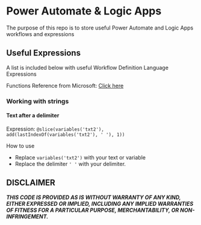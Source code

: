 # Power Automate & Logic Apps
The purpose of this repo is to store useful Power Automate and Logic Apps workflows and expressions

## Useful Expressions
A list is included below with useful Workflow Definition Language Expressions

Functions Reference from Microsoft: [Click here](https://docs.microsoft.com/en-us/azure/logic-apps/workflow-definition-language-functions-reference) 

### Working with strings

#### Text after a delimiter

Expression: `@slice(variables('txt2'), add(lastIndexOf(variables('txt2'), ' '), 1))`

How to use
- Replace `variables('txt2')` with your text or variable
- Replace the delimiter `' '` with your delimiter.

## DISCLAIMER
*__THIS CODE IS PROVIDED AS IS WITHOUT WARRANTY OF ANY KIND, EITHER EXPRESSED OR IMPLIED, INCLUDING ANY IMPLIED WARRANTIES OF FITNESS FOR A PARTICULAR PURPOSE, MERCHANTABILITY, OR NON-INFRINGEMENT.__*
